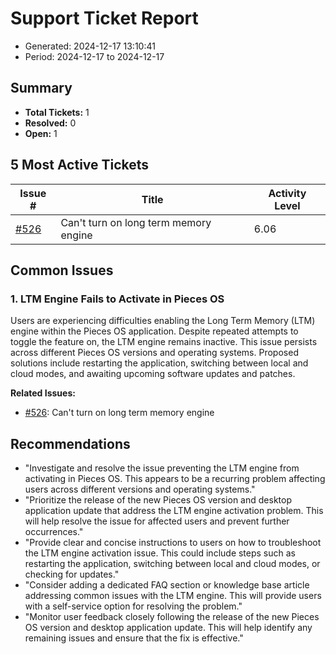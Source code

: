 # Support Ticket Report
- Generated: 2024-12-17 13:10:41
- Period: 2024-12-17 to 2024-12-17

## Summary
- **Total Tickets:** 1
- **Resolved:** 0
- **Open:** 1

## 5 Most Active Tickets
| Issue # | Title | Activity Level |
|---------|-------|----------------|
| [#526](https://github.com/pieces-app/support/issues/526) | Can't turn on long term memory engine | 6.06 |

## Common Issues
### 1. LTM Engine Fails to Activate in Pieces OS
Users are experiencing difficulties enabling the Long Term Memory (LTM) engine within the Pieces OS application. Despite repeated attempts to toggle the feature on, the LTM engine remains inactive. This issue persists across different Pieces OS versions and operating systems. Proposed solutions include restarting the application, switching between local and cloud modes, and awaiting upcoming software updates and patches.

**Related Issues:**
- [#526](https://github.com/pieces-app/support/issues/526): Can't turn on long term memory engine


## Recommendations
- "Investigate and resolve the issue preventing the LTM engine from activating in Pieces OS. This appears to be a recurring problem affecting users across different versions and operating systems."
- "Prioritize the release of the new Pieces OS version and desktop application update that address the LTM engine activation problem. This will help resolve the issue for affected users and prevent further occurrences."
- "Provide clear and concise instructions to users on how to troubleshoot the LTM engine activation issue. This could include steps such as restarting the application, switching between local and cloud modes, or checking for updates."
- "Consider adding a dedicated FAQ section or knowledge base article addressing common issues with the LTM engine. This will provide users with a self-service option for resolving the problem."
- "Monitor user feedback closely following the release of the new Pieces OS version and desktop application update. This will help identify any remaining issues and ensure that the fix is effective."

